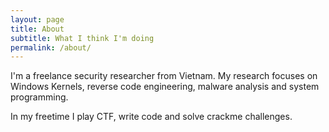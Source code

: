 ```yaml
---
layout: page
title: About
subtitle: What I think I'm doing
permalink: /about/
---
```


I'm a freelance security researcher from Vietnam. My research focuses on Windows Kernels, reverse code engineering, malware analysis and system programming.

In my freetime I play CTF, write code and solve crackme challenges.
